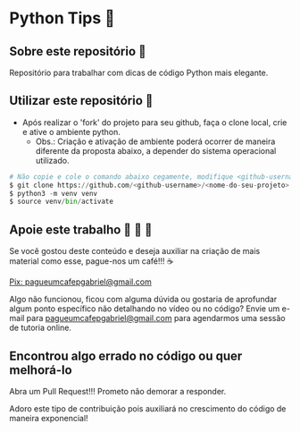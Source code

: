 Python Tips :ramen:
===

## Sobre este repositório :open_book:

Repositório para trabalhar com dicas de código Python mais elegante.

## Utilizar este repositório :open_book:

- Após realizar o 'fork' do projeto para seu github, faça o clone local, crie e ative o ambiente python.
  - Obs.: Criação e ativação de ambiente poderá ocorrer de maneira diferente da proposta abaixo, a depender do sistema operacional utilizado.

```Python
# Não copie e cole o comando abaixo cegamente, modifique <github-username> e <nome-do-seu-projeto>
$ git clone https://github.com/<github-username>/<nome-do-seu-projeto>
$ python3 -m venv venv
$ source venv/bin/activate
```

## Apoie este trabalho :money_with_wings: :money_with_wings: :money_with_wings:

Se você gostou deste conteúdo e deseja auxiliar na criação de mais material como esse, pague-nos um café!!! :coffee:

[Pix: pagueumcafepgabriel@gmail.com](https://iti.itau/transacoes?t=link&h=f5fa1d7a-d3cd-4502-b62f-3eac451528a6)

Algo não funcionou, ficou com alguma dúvida ou gostaria de aprofundar algum ponto específico não detalhando no vídeo ou no código? Envie um e-mail para pagueumcafepgabriel@gmail.com para agendarmos uma sessão de tutoria online.

## Encontrou algo errado no código ou quer melhorá-lo

Abra um Pull Request!!! Prometo não demorar a responder.

Adoro este tipo de contribuição pois auxiliará no crescimento do código de maneira exponencial!
